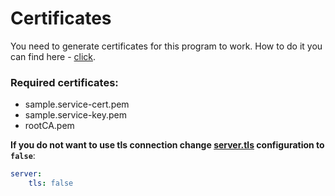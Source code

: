 # Certificates

You need to generate certificates for this program to work. How to do it you can find here - [click](https://github.com/durudex/durudex-gateway/blob/main/certs/README.md).

### Required certificates:
+ sample.service-cert.pem
+ sample.service-key.pem
+ rootCA.pem

**If you do not want to use tls connection change [server.tls](https://github.com/durudex/durudex-sample-service/blob/main/configs/main.yml) configuration to `false`**:
```yml
server:
    tls: false
```
